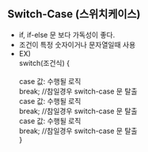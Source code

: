 ## Switch-Case (스위치케이스)
- if, if-else 문 보다 가독성이 좋다.
- 조건이 특정 숫자이거나 문자열일때 사용
- EX) <br>
      switch(조건식) { <br>
      <br>
      case 값: 수행될 로직  <br>
              break; //참일경우 switch-case 문 탈출  <br>
      case 값: 수행될 로직  <br>
              break; //참일경우 switch-case 문 탈출  <br>
      case 값: 수행될 로직  <br>
              break; //참일경우 switch-case 문 탈출  <br>
      }  <br>
      <br>
